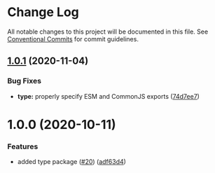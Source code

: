 # Change Log

All notable changes to this project will be documented in this file.
See [Conventional Commits](https://conventionalcommits.org) for commit guidelines.

## [1.0.1](https://github.com/sapphire-project/utilities/compare/@sapphire/type@1.0.0...@sapphire/type@1.0.1) (2020-11-04)

### Bug Fixes

-   **type:** properly specify ESM and CommonJS exports ([74d7ee7](https://github.com/sapphire-project/utilities/commit/74d7ee7dbe12a0b951ffcfa282c426ccb1f30348))

# 1.0.0 (2020-10-11)

### Features

-   added type package ([#20](https://github.com/sapphire-project/utilities/issues/20)) ([adf63d4](https://github.com/sapphire-project/utilities/commit/adf63d494cac6191f57c05944a8b577e91ee22d1))
